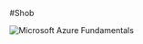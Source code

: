 #Shob


![Microsoft Azure Fundamentals](https://www.credly.com/badges/f2ae29af-3a1a-4523-8b13-67422dff4dff/public_url)
